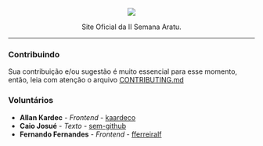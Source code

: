 <p align="center">
  <img src="https://i.imgur.com/BzcKb42.png">
  <p align="center">Site Oficial da II Semana Aratu.</p>
</p>

---

### Contribuindo
Sua contribuição e/ou sugestão é muito essencial para esse momento, então, leia com atenção o arquivo [CONTRIBUTING.md](CONTRIBUTING.md)

### Voluntários
* **Allan Kardec** - *Frontend* - [kaardeco](https://github.com/kaardeco)
* **Caio Josué** - *Texto* - [sem-github](https://github.com/boitatech)
* **Fernando Fernandes** - *Frontend* - [fferreiralf](https://github.com/fernand0es)
